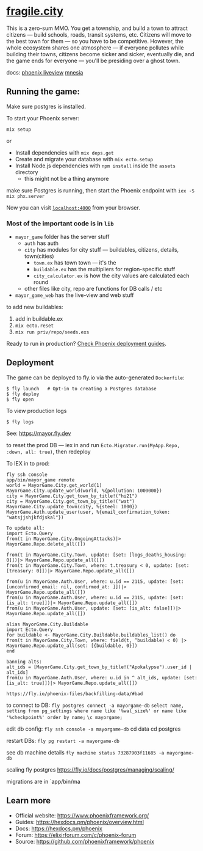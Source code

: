 # [fragile.city](https://www.fragile.city/)

This is a zero-sum MMO. You get a township, and build a town to attract citizens — build schools, roads, transit systems, etc. Citizens will move to the best town for them — so you have to be competitive. However, the whole ecosystem shares one atmosphere — if everyone pollutes while building their towns, citizens become sicker and sicker, eventually die, and the game ends for everyone — you'll be presiding over a ghost town.

docs:
[phoenix liveview](https://hexdocs.pm/phoenix_live_view/Phoenix.LiveView.html)
[mnesia](https://elixirschool.com/en/lessons/storage/mnesia)

## Running the game:

Make sure postgres is installed.

To start your Phoenix server:

`mix setup`

or

- Install dependencies with `mix deps.get`
- Create and migrate your database with `mix ecto.setup`
- Install Node.js dependencies with `npm install` inside the `assets` directory
  - this might not be a thing anymore

make sure Postgres is running, then start the Phoenix endpoint with `iex -S mix phx.server`

Now you can visit [`localhost:4000`](http://localhost:4000) from your browser.

### Most of the important code is in `lib`

- `mayor_game` folder has the server stuff
  - `auth` has auth
  - `city` has modules for city stuff — buildables, citizens, details, town(cities)
    - `town.ex` has town town — it's the
    - `buildable.ex` has the multipliers for region-specific stuff
    - `city_calculator.ex` is how the city values are calculated each round
  - other files like city, repo are functions for DB calls / etc
- `mayor_game_web` has the live-view and web stuff

to add new buildables:

1. add in buildable.ex
2. `mix ecto.reset`
3. `mix run priv/repo/seeds.exs`

Ready to run in production? [Check Phoenix deployment guides](https://hexdocs.pm/phoenix/deployment.html).

## Deployment

The game can be deployed to fly.io via the auto-generated `Dockerfile`:

```
$ fly launch   # Opt-in to creating a Postgres database
$ fly deploy
$ fly open
```

To view production logs

```
$ fly logs
```

See: https://mayor.fly.dev

to reset the prod DB — iex in and run `Ecto.Migrator.run(MyApp.Repo, :down, all: true)`, then redeploy

To IEX in to prod:

```
fly ssh console
app/bin/mayor_game remote
world = MayorGame.City.get_world(1)
MayorGame.City.update_world(world, %{pollution: 1000000})
city = MayorGame.City.get_town_by_title!("hi21")
city = MayorGame.City.get_town_by_title!("wat")
MayorGame.City.update_town(city, %{steel: 1000})
MayorGame.Auth.update_user(user, %{email_confirmation_token: "watsjjshjkfdjskal"})

To update all:
import Ecto.Query
from(t in MayorGame.City.OngoingAttacks)|> MayorGame.Repo.delete_all([])

from(t in MayorGame.City.Town, update: [set: [logs_deaths_housing: 0]])|> MayorGame.Repo.update_all([])
from(t in MayorGame.City.Town, where: t.treasury < 0, update: [set: [treasury: 0]])|> MayorGame.Repo.update_all([])

from(u in MayorGame.Auth.User, where: u.id == 2115, update: [set: [unconfirmed_email: nil, confirmed_at: ]])|> MayorGame.Repo.update_all([])
from(u in MayorGame.Auth.User, where: u.id == 2115, update: [set: [is_alt: true]])|> MayorGame.Repo.update_all([])
from(u in MayorGame.Auth.User, update: [set: [is_alt: false]])|> MayorGame.Repo.update_all([])

alias MayorGame.City.Buildable
import Ecto.Query
for buildable <- MayorGame.City.Buildable.buildables_list() do
from(t in MayorGame.City.Town, where: field(t, ^buildable) < 0) |> MayorGame.Repo.update_all(set: [{buildable, 0}])
end

banning alts:
alt_ids = [MayorGame.City.get_town_by_title!("Apokalypse").user_id | alt_ids]
from(u in MayorGame.Auth.User, where: u.id in ^ alt_ids, update: [set: [is_alt: true]])|> MayorGame.Repo.update_all([])

https://fly.io/phoenix-files/backfilling-data/#bad

```

to connect to DB:
`fly postgres connect -a mayorgame-db`
`select name, setting from pg_settings where name like '%wal_size%' or name like '%checkpoint%' order by name;`
`\c mayorgame;`

edit db config:
`fly ssh console -a mayorgame-db`
cd data
cd postgres

restart DBs:
`fly pg restart -a mayorgame-db`

see db machine details
`fly machine status 73287903f11685 -a mayorgame-db`

scaling fly postgres
https://fly.io/docs/postgres/managing/scaling/

migrations are in `app/bin/ma

## Learn more

- Official website: https://www.phoenixframework.org/
- Guides: https://hexdocs.pm/phoenix/overview.html
- Docs: https://hexdocs.pm/phoenix
- Forum: https://elixirforum.com/c/phoenix-forum
- Source: https://github.com/phoenixframework/phoenix
